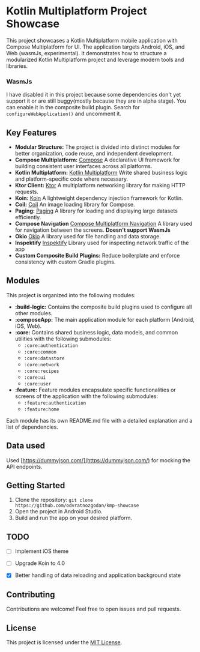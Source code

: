 # Kotlin Multiplatform Project Showcase

This project showcases a Kotlin Multiplatform mobile application with Compose Multiplatform for UI. The application targets Android, iOS, and Web (wasmJs, experimental). It demonstrates how to structure a modularized Kotlin Multiplatform project and leverage modern tools and libraries.

### WasmJs
I have disabled it in this project because some dependencies don't yet support it or are still buggy(mostly because they are in alpha stage).
You can enable it in the composite build plugin. Search for `configureWebApplication()` and uncomment it.  

## Key Features

* **Modular Structure:** The project is divided into distinct modules for better organization, code reuse, and independent development.
* **Compose Multiplatform:** [Compose](https://developer.android.com/jetpack/compose) A declarative UI framework for building consistent user interfaces across all platforms.
* **Kotlin Multiplatform:** [Kotlin Multiplatform](https://kotlinlang.org/docs/multiplatform.html) Write shared business logic and platform-specific code where necessary.
* **Ktor Client:** [Ktor](https://ktor.io/) A multiplatform networking library for making HTTP requests.
* **Koin:** [Koin](https://insert-koin.io/) A lightweight dependency injection framework for Kotlin.
* **Coil:** [Coil](https://coil-kt.github.io/coil/) An image loading library for Compose.
* **Paging:** [Paging](https://developer.android.com/topic/libraries/architecture/paging) A library for loading and displaying large datasets efficiently.
* **Compose Navigation** [Compose Multiplatform Navigation](https://www.jetbrains.com/help/kotlin-multiplatform-dev/compose-navigation-routing.html) A library used for navigation between the screens. **Doesn't support WasmJs**
* **Okio** [Okio](https://square.github.io/okio/) A library used for file handling and data storage.
* **Inspektify** [Inspektify](https://github.com/BVantur/inspektify?tab=readme-ov-file#features) Library used for inspecting network traffic of the app
* **Custom Composite Build Plugins:** Reduce boilerplate and enforce consistency with custom Gradle plugins.

## Modules

This project is organized into the following modules:

* **:build-logic:** Contains the composite build plugins used to configure all other modules.
* **:composeApp:** The main application module for each platform (Android, iOS, Web).
* **:core:** Contains shared business logic, data models, and common utilities with the following submodules:
    *  `:core:authentication`
    *  `:core:common`
    *  `:core:datastore`
    *  `:core:network`
    *  `:core:recipes`
    *  `:core:ui`
    *  `:core:user`
* **:feature:** Feature modules encapsulate specific functionalities or screens of the application with the following submodules:
    * `:feature:authentication`
    * `:feature:home`

Each module has its own README.md file with a detailed explanation and a list of dependencies.

## Data used

Used [https://dummyjson.com/](https://dummyjson.com/) for mocking the API endpoints.

## Getting Started

1. Clone the repository: `git clone https://github.com/odvratnozgodan/kmp-showcase`
2. Open the project in Android Studio.
3. Build and run the app on your desired platform.

## TODO
- [ ] Implement iOS theme
- [ ] Upgrade Koin to 4.0
- [x] Better handling of data reloading and application background state


## Contributing

Contributions are welcome! Feel free to open issues and pull requests.

## License

This project is licensed under the [MIT License](https://opensource.org/license/mit).